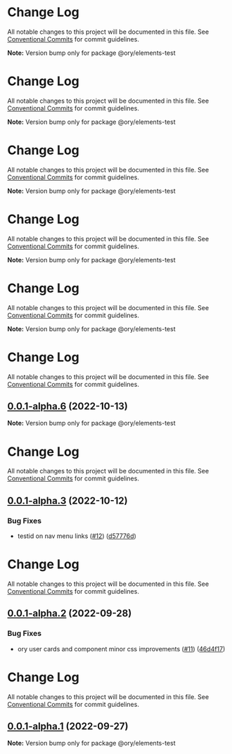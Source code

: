 # Change Log

All notable changes to this project will be documented in this file. See
[Conventional Commits](https://conventionalcommits.org) for commit guidelines.

**Note:** Version bump only for package @ory/elements-test

# Change Log

All notable changes to this project will be documented in this file. See
[Conventional Commits](https://conventionalcommits.org) for commit guidelines.

**Note:** Version bump only for package @ory/elements-test

# Change Log

All notable changes to this project will be documented in this file. See
[Conventional Commits](https://conventionalcommits.org) for commit guidelines.

**Note:** Version bump only for package @ory/elements-test

# Change Log

All notable changes to this project will be documented in this file. See
[Conventional Commits](https://conventionalcommits.org) for commit guidelines.

**Note:** Version bump only for package @ory/elements-test

# Change Log

All notable changes to this project will be documented in this file. See
[Conventional Commits](https://conventionalcommits.org) for commit guidelines.

**Note:** Version bump only for package @ory/elements-test

# Change Log

All notable changes to this project will be documented in this file. See
[Conventional Commits](https://conventionalcommits.org) for commit guidelines.

## [0.0.1-alpha.6](https://github.com/ory/elements/compare/v0.0.1-alpha.5...v0.0.1-alpha.6) (2022-10-13)

**Note:** Version bump only for package @ory/elements-test

# Change Log

All notable changes to this project will be documented in this file. See
[Conventional Commits](https://conventionalcommits.org) for commit guidelines.

## [0.0.1-alpha.3](https://github.com/ory/elements/compare/v0.0.1-alpha.2...v0.0.1-alpha.3) (2022-10-12)

### Bug Fixes

- testid on nav menu links ([#12](https://github.com/ory/elements/issues/12))
  ([d57776d](https://github.com/ory/elements/commit/d57776d6ccc39ef0c6dbdfe8ed51823854607478))

# Change Log

All notable changes to this project will be documented in this file. See
[Conventional Commits](https://conventionalcommits.org) for commit guidelines.

## [0.0.1-alpha.2](https://github.com/ory/elements/compare/v0.0.1-alpha.1...v0.0.1-alpha.2) (2022-09-28)

### Bug Fixes

- ory user cards and component minor css improvements
  ([#11](https://github.com/ory/elements/issues/11))
  ([46d4f17](https://github.com/ory/elements/commit/46d4f17b202954f9ab9f7b7e61915b52164f6d93))

# Change Log

All notable changes to this project will be documented in this file. See
[Conventional Commits](https://conventionalcommits.org) for commit guidelines.

## [0.0.1-alpha.1](https://github.com/ory/elements/compare/v0.0.1-alpha.0...v0.0.1-alpha.1) (2022-09-27)

**Note:** Version bump only for package @ory/elements-test

